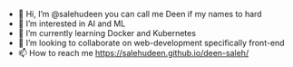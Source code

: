 - 👋 Hi, I’m @salehudeen you can call me Deen if my names to hard
- 👀 I’m interested in AI and ML 
- 🌱 I’m currently learning Docker and Kubernetes
- 💞️ I’m looking to collaborate on web-development specifically front-end
- 📫 How to reach me https://salehudeen.github.io/deen-saleh/

<!---
salehudeen/salehudeen is a ✨ special ✨ repository because its `README.md` (this file) appears on your GitHub profile.
You can click the Preview link to take a look at your changes.
--->
